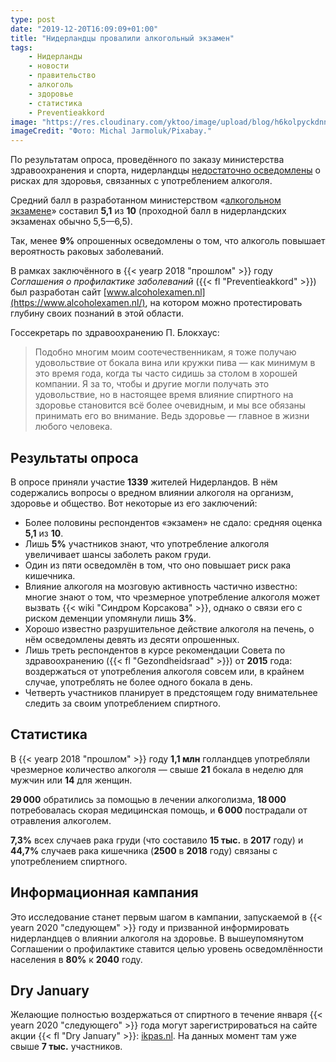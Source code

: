 ```yaml
---
type: post
date: "2019-12-20T16:09:09+01:00"
title: "Нидерландцы провалили алкогольный экзамен"
tags:
    - Нидерланды
    - новости
    - правительство
    - алкоголь
    - здоровье
    - статистика
    - Preventieakkord
image: "https://res.cloudinary.com/yktoo/image/upload/blog/h6kolpyckdnnsf3exr0e.jpg"
imageCredit: "Фото: Michal Jarmoluk/Pixabay."
---
```


По результатам опроса, проведённого по заказу министерства здравоохранения и спорта, нидерландцы [недостаточно осведомлены](https://www.rijksoverheid.nl/ministeries/ministerie-van-volksgezondheid-welzijn-en-sport/nieuws/2019/12/20/nederland-zakt-voor-alcoholexamen) о рисках для здоровья, связанных с употреблением алкоголя.

Средний балл в разработанном министерством «[алкогольном экзамене](https://www.alcoholexamen.nl/)» составил **5,1** из **10** (проходной балл в нидерландских экзаменах обычно 5,5—6,5).

<!--more-->

Так, менее **9%** опрошенных осведомлены о том, что алкоголь повышает вероятность раковых заболеваний. 

В рамках заключённого в {{< yearp 2018 "прошлом" >}} году *Соглашения о профилактике заболеваний* ({{< fl "Preventieakkord" >}}) был разработан сайт [www.alcoholexamen.nl](https://www.alcoholexamen.nl/), на котором можно протестировать глубину своих познаний в этой области.

Госсекретарь по здравоохранению П. Блокхаус:

> Подобно многим моим соотечественникам, я тоже получаю удовольствие от бокала вина или кружки пива — как минимум в это время года, когда ты часто сидишь за столом в хорошей компании. Я за то, чтобы и другие могли получать это удовольствие, но в настоящее время влияние спиртного на здоровье становится всё более очевидным, и мы все обязаны принимать его во внимание. Ведь здоровье — главное в жизни любого человека.

## Результаты опроса

В опросе приняли участие **1339** жителей Нидерландов. В нём содержались вопросы о вредном влиянии алкоголя на организм, здоровье и общество. Вот некоторые из его заключений:

* Более половины респондентов «экзамен» не сдало: средняя оценка **5,1** из **10**.
* Лишь **5%** участников знают, что употребление алкоголя увеличивает шансы заболеть раком груди.
* Один из пяти осведомлён в том, что оно повышает риск рака кишечника.
* Влияние алкоголя на мозговую активность частично известно: многие знают о том, что чрезмерное употребление алкоголя может вызвать {{< wiki "Синдром Корсакова" >}}, однако о связи его с риском деменции упомянули лишь **3%**.
* Хорошо известно разрушительное действие алкоголя на печень, о нём осведомлены девять из десяти опрошенных.
* Лишь треть респондентов в курсе рекомендации Совета по здравоохранению ({{< fl "Gezondheidsraad" >}}) от **2015** года: воздержаться от употребления алкоголя совсем или, в крайнем случае, употреблять не более одного бокала в день.
* Четверть участников планирует в предстоящем году внимательнее следить за своим употреблением спиртного.

## Статистика

В {{< yearp 2018 "прошлом" >}} году **1,1 млн** голландцев употребляли чрезмерное количество алкоголя — свыше **21** бокала в неделю для мужчин или **14** для женщин.

**29 000** обратились за помощью в лечении алкоголизма, **18 000** потребовалась скорая медицинская помощь, и **6 000** пострадали от отравления алкоголем.

**7,3%** всех случаев рака груди (что составило **15 тыс.** в **2017** году) и **44,7%** случаев рака кишечника (**2500** в **2018** году) связаны с употреблением спиртного.

## Информационная кампания

Это исследование станет первым шагом в кампании, запускаемой в {{< yearn 2020 "следующем" >}} году и призванной информировать нидерландцев о влиянии алкоголя на здоровье. В вышеупомянутом Соглашении о профилактике ставится целью уровень осведомлённости населения в **80%** к **2040** году.

## Dry January

Желающие полностью воздержаться от спиртного в течение января {{< yearn 2020 "следующего" >}} года могут зарегистрироваться на сайте акции {{< fl "Dry January" >}}: [ikpas.nl](https://ikpas.nl/). На данных момент там уже свыше **7 тыс.** участников.
